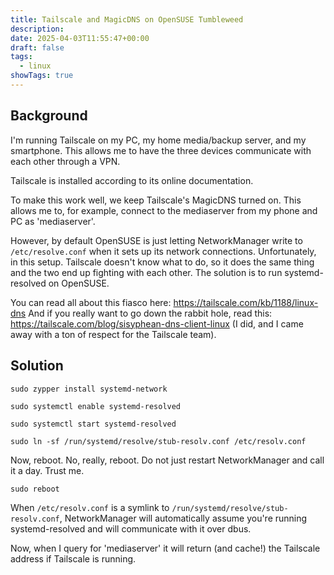 ```yaml
---
title: Tailscale and MagicDNS on OpenSUSE Tumbleweed
description: 
date: 2025-04-03T11:55:47+00:00
draft: false
tags:
  - linux
showTags: true
---
```

## Background

I'm running Tailscale on my PC, my home media/backup server, and my smartphone. This allows me to have the three devices communicate with each other through a VPN.

Tailscale is installed according to its online documentation. 

To make this work well, we keep Tailscale's MagicDNS turned on. This allows me to, for example, connect to the mediaserver from my phone and PC as 'mediaserver'.  

However, by default OpenSUSE is just letting NetworkManager write to `/etc/resolve.conf` when it sets up its network connections.  Unfortunately, in this setup. Tailscale doesn't know what to do, so it does the same thing and the two end up fighting with each other.   The solution is to run systemd-resolved on OpenSUSE.  

You can read all about this fiasco here: https://tailscale.com/kb/1188/linux-dns
And if you really want to go down the rabbit hole, read this: https://tailscale.com/blog/sisyphean-dns-client-linux  (I did, and I came away with a ton of respect for the Tailscale team). 

## Solution

`sudo zypper install systemd-network`

`sudo systemctl enable systemd-resolved`

`sudo systemctl start systemd-resolved`

`sudo ln -sf /run/systemd/resolve/stub-resolv.conf /etc/resolv.conf`

Now, reboot. No, really, reboot. Do not just restart NetworkManager and call it a day. Trust me.

`sudo reboot`

When `/etc/resolv.conf` is a symlink to `/run/systemd/resolve/stub-resolv.conf`, NetworkManager will automatically assume you're running systemd-resolved and will communicate with it over dbus. 

Now, when I query for 'mediaserver' it will return (and cache!) the Tailscale address if Tailscale is running. 
